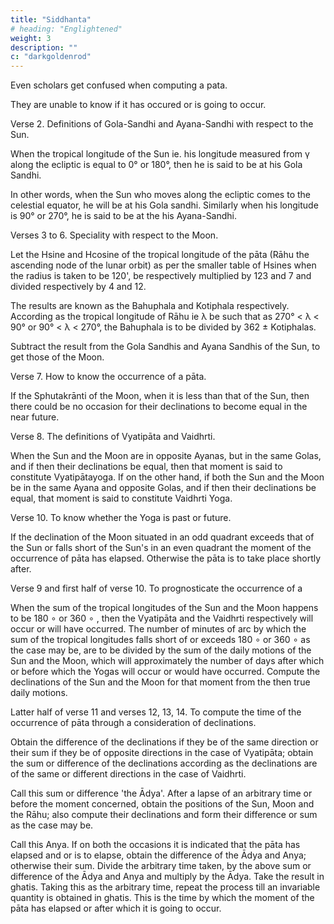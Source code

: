 ```yaml
---
title: "Siddhanta"
# heading: "Englightened"
weight: 3
description: ""
c: "darkgoldenrod"
---
```





Even scholars get confused when computing a pata. 

They are unable to know if it has occured or is going to occur.

Verse 2. Definitions of Gola-Sandhi and Ayana-Sandhi with respect to the Sun.

When the tropical longitude of the Sun ie. his longitude measured from γ along the ecliptic is equal to 0° or 180°, then he is said to be at his Gola Sandhi. 

In other words, when the Sun who moves along the ecliptic comes to the celestial equator, he will be at his Gola sandhi. Similarly when his longitude is 90° or 270°, he is said to be at the his Ayana-Sandhi.



Verses 3 to 6. Speciality with respect to the Moon.

Let the Hsine and Hcosine of the tropical longitude of the pāta (Rāhu the ascending node of the lunar orbit) as per the smaller table of Hsines when the radius is taken to be 120', be respectively multiplied by 123 and 7 and divided respectively by 4 and 12. 

The results are known as the Bahuphala and Kotiphala respectively. According as the tropical longitude of Rāhu ie λ be such that as 270° < λ < 90° or 90° < λ < 270°, the Bahuphala is to be divided by 362 ± Kotiphalas. 

Subtract the result from the Gola Sandhis and Ayana Sandhis of the Sun, to get those of the Moon.



Verse 7. How to know the occurrence of a pāta.

If the Sphutakrānti of the Moon, when it is less than that of the Sun, then there could be no occasion for their declinations to become equal in the near future.


Verse 8. The definitions of Vyatipāta and Vaidhrti.

When the Sun and the Moon are in opposite Ayanas, but in the same Golas, and if then their declinations be equal, then that moment is said to constitute Vyatipātayoga. If on the other hand, if both the Sun and the Moon be in the same Ayana and opposite Golas, and if then their declinations be equal, that moment is said to constitute Vaidhrti Yoga.



Verse 10. To know whether the Yoga is past or future.

If the declination of the Moon situated in an odd quadrant exceeds that of the Sun or falls short of the Sun's in an even quadrant the moment of the occurrence of pāta has elapsed. Otherwise the pāta is to take place shortly after.


Verse 9 and first half of verse 10. To prognosticate the occurrence of a

When the sum of the tropical longitudes of the Sun and the Moon happens to be 180 
∘
  or 360 
∘
 , then the Vyatipāta and the Vaidhrti respectively will occur or will have occurred. The number of minutes of arc by which the sum of the tropical longitudes falls short of or exceeds 180 
∘
  or 360 
∘
  as the case may be, are to be divided by the sum of the daily motions of the Sun and the Moon, which will approximately the number of days after which or before which the Yogas will occur or would have occurred. Compute the declinations of the Sun and the Moon for that moment from the then true daily motions.


Latter half of verse 11 and verses 12, 13, 14. To compute the time of the occurrence of pāta through a consideration of declinations.

Obtain the difference of the declinations if they be of the same direction or their sum if they be of opposite directions in the case of Vyatipāta; obtain the sum or difference of the declinations according as the declinations are of the same or different directions in the case of Vaidhrti. 

Call this sum or difference 'the Ādya'. After a lapse of an arbitrary time or before the moment concerned, obtain the positions of the Sun, Moon and the Rāhu; also compute their declinations and form their difference or sum as the case may be. 

Call this Anya. If on both the occasions it is indicated that the pāta has elapsed and or is to elapse, obtain the difference of the Ādya and Anya; otherwise their sum. Divide the arbitrary time taken, by the above sum or difference of the Ādya and Anya and multiply by the Ādya. Take the result in ghatis. Taking this as the arbitrary time, repeat the process till an invariable quantity is obtained in ghatis. This is the time by which the moment of the pāta has elapsed or after which it is going to occur.

